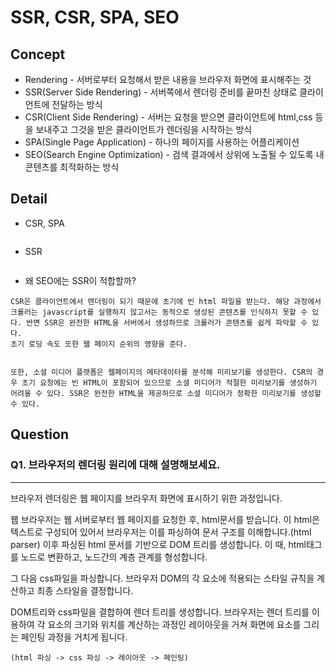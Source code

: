 # SSR, CSR, SPA, SEO

## Concept

- Rendering - 서버로부터 요청해서 받은 내용을 브라우저 화면에 표시해주는 것
- SSR(Server Side Rendering) - 서버쪽에서 렌더링 준비를 끝마친 상태로 클라이언트에 전달하는 방식
- CSR(Client Side Rendering) - 서버는 요청을 받으면 클라이언트에 html,css 등을 보내주고 그것을 받은 클라이언트가 렌더링을 시작하는 방식
- SPA(Single Page Application) - 하나의 페이지를 사용하는 어플리케이션
- SEO(Search Engine Optimization) - 검색 결과에서 상위에 노출될 수 있도록 내 콘텐츠를 최적화하는 방식

## Detail

- CSR, SPA

```

```

- SSR

```

```

- 왜 SEO에는 SSR이 적합할까?

```
CSR은 클라이언트에서 렌더링이 되기 때문에 초기에 빈 html 파일을 받는다. 해당 과정에서 크롤러는 javascript를 실행하지 않고서는 동적으로 생성된 콘텐츠를 인식하지 못할 수 있다. 반면 SSR은 완전한 HTML을 서버에서 생성하므로 크롤러가 콘텐츠를 쉽게 파악할 수 있다.
초기 로딩 속도 또한 웹 페이지 순위의 영향을 준다.


또한, 소셜 미디어 플랫폼은 웹페이지의 메타데이터를 분석해 미리보기를 생성한다. CSR의 경우 초기 요청에는 빈 HTML이 포함되어 있으므로 소셜 미디어가 적절한 미리보기를 생성하기 어려울 수 있다. SSR은 완전한 HTML을 제공하므로 소셜 미디어가 정확한 미리보기를 생성할 수 있다.
```

## Question

### Q1. 브라우저의 렌더링 원리에 대해 설명해보세요.

---

브라우저 렌더링은 웹 페이지를 브라우저 화면에 표시하기 위한 과정입니다.

웹 브라우저는 웹 서버로부터 웹 페이지를 요청한 후, html문서를 받습니다. 이 html은 텍스트로 구성되어 있어서 브라우저는 이를 파싱하여 문서 구조를 이해합니다.(html parser) 이후 파싱된 html 문서를 기반으로 DOM 트리를 생성합니다. 이 때, html태그를 노드로 변환하고, 노드간의 계층 관계를 형성합니다.

그 다음 css파일을 파싱합니다. 브라우저 DOM의 각 요소에 적용되는 스타일 규칙을 계산하고 최종 스타일을 결정합니다.

DOM트리와 css파일을 결합하여 렌더 트리를 생성합니다. 브라우저는 렌더 트리를 이용하여 각 요소의 크기와 위치를 계산하는 과정인 레이아웃을 거쳐 화면에 요소를 그리는 페인팅 과정을 거치게 됩니다.

```
(html 파싱 -> css 파싱 -> 레이아웃 -> 페인팅)
```

